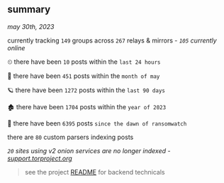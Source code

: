 
## summary
_may 30th, 2023_

currently tracking `149` groups across `267` relays & mirrors - _`105` currently online_

⏲ there have been `10` posts within the `last 24 hours`

🦈 there have been `451` posts within the `month of may`

🪐 there have been `1272` posts within the `last 90 days`

🏚 there have been `1704` posts within the `year of 2023`

🦕 there have been `6395` posts `since the dawn of ransomwatch`

there are `80` custom parsers indexing posts

_`20` sites using v2 onion services are no longer indexed - [support.torproject.org](https://support.torproject.org/onionservices/v2-deprecation/)_

> see the project [README](https://github.com/joshhighet/ransomwatch#ransomwatch--) for backend technicals
